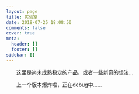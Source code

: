 ```yaml
---
layout: page
title: 实验室
date: 2018-07-25 18:08:50
comments: false
cover: true
meta:
  header: []
  footer: []
sidebar: []
---
```

　　这里是尚未成熟稳定的产品，或者一些新奇的想法...

　　<yellow>上一个版本爆炸啦，正在debug中......</yellow>